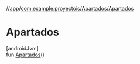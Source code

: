 //[app](../../../index.md)/[com.example.proyectois](../index.md)/[Apartados](index.md)/[Apartados](-apartados.md)

# Apartados

[androidJvm]\
fun [Apartados](-apartados.md)()
